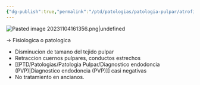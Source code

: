 ```yaml
---
{"dg-publish":true,"permalink":"/ptd/patologias/patologia-pulpar/atrofia-pulpar/"}
---
```


![Pasted image 20231104161356.png|undefined](/img/user/Cirugia%20Bucal%20I/Medias/Pasted%20image%2020231104161356.png)

→ Fisiologica o patologica

- Disminucion de tamano del tejido pulpar
- Retraccion cuernos pulpares, conductos estrechos
- [[PTD/Patologias/Patologia Pulpar/Diagnostico endodoncia (PVP)\|Diagnostico endodoncia (PVP)]] casi negativas
- No tratamiento en ancianos.
